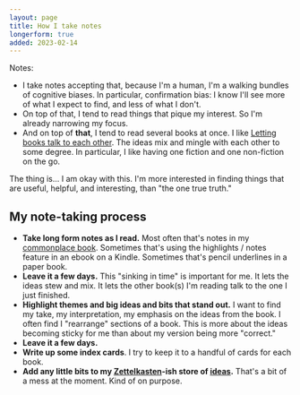 ```yaml
---
layout: page
title: How I take notes
longerform: true
added: 2023-02-14
---
```


Notes:

- I take notes accepting that, because I'm a human, I'm a walking bundles of cognitive biases. In particular, confirmation bias: I know I'll see more of what I expect to find, and less of what I don't.
- On top of that, I tend to read things that pique my interest. So I'm already narrowing my focus.
- And on top of **that**, I tend to read several books at once. I like [Letting books talk to each other](https://austinkleon.com/2023/01/11/letting-books-talk-to-each-other/). The ideas mix and mingle with each other to some degree. In particular, I like having one fiction and one non-fiction on the go.

The thing is... I am okay with this. I'm more interested in finding things that are useful, helpful, and interesting, than "the one true truth."

## My note-taking process

- **Take long form notes as I read.** Most often that's notes in my [commonplace book](https://en.wikipedia.org/wiki/Commonplace_book). Sometimes that's using the highlights / notes feature in an ebook on a Kindle. Sometimes that's pencil underlines in a paper book.
- **Leave it a few days.** This "sinking in time" is important for me. It lets the ideas stew and mix. It lets the other book(s) I'm reading talk to the one I just finished.
- **Highlight themes and big ideas and bits that stand out.** I want to find my take, my interpretation, my emphasis on the ideas from the book. I often find I "rearrange" sections of a book. This is more about the ideas becoming sticky for me than about my version being more "correct."
- **Leave it a few days.**
- **Write up some index cards**. I try to keep it to a handful of cards for each book.
- **Add any little bits to my [Zettelkasten](https://en.wikipedia.org/wiki/Zettelkasten)-ish store of [ideas](/thinking/).** That's a bit of a mess at the moment. Kind of on purpose.

